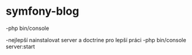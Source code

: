 # symfony-blog

-php bin/console

-nejlepší nainstalovat server a doctrine pro lepší práci
-php bin/console server:start
